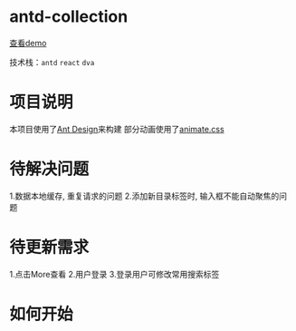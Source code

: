 # antd-collection 

[查看demo](http://www.hekibun.com/collection)

技术栈：`antd` `react` `dva`

# 项目说明

本项目使用了[Ant Design](https://ant.design/index-cn)来构建
部分动画使用了[animate.css](https://daneden.github.io/animate.css/)

# 待解决问题

1.数据本地缓存, 重复请求的问题
2.添加新目录标签时, 输入框不能自动聚焦的问题

# 待更新需求

1.点击More查看
2.用户登录
3.登录用户可修改常用搜索标签

# 如何开始



